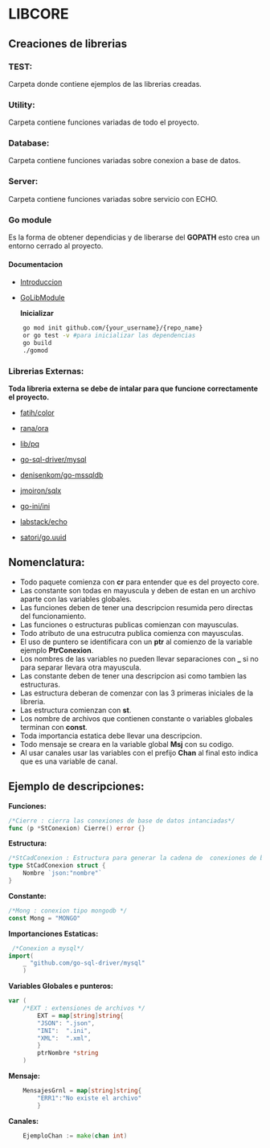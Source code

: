 # LIBCORE

## **Creaciones de librerias**

### **TEST:**

Carpeta donde contiene ejemplos de las librerias creadas.

### **Utility:**

Carpeta contiene funciones variadas de todo el proyecto.

### **Database:**

Carpeta contiene funciones variadas sobre conexion a base de datos.

### **Server:**

Carpeta contiene funciones variadas sobre servicio con ECHO.

### **Go module**

Es la forma de obtener dependicias y de liberarse
del **GOPATH** esto crea un entorno cerrado al proyecto.

#### **Documentacion**

* [Introduccion]([https://medium.com/mindorks/create-projects-independent-of-gopath-using-go-modules-802260cdfb51])

* [GoLibModule]([https://blog.golang.org/using-go-modules])

  **Inicializar**

```bash
    go mod init github.com/{your_username}/{repo_name}
    or go test -v #para inicializar las dependencias
    go build
    ./gomod
```

### **Librerias Externas:**

**Toda libreria externa se debe de intalar para que
funcione correctamente el proyecto.**

* [fatih/color]([https://github.com/fatih/color])

* [rana/ora]([https://gopkg.in/rana/ora.v4])

* [lib/pq]([https://github.com/lib/pq])

* [go-sql-driver/mysql]([https://github.com/go-sql-driver/mysql])

* [denisenkom/go-mssqldb]([https://github.com/denisenkom/go-mssqldb])

* [jmoiron/sqlx]([github.com/jmoiron/sqlx])

* [go-ini/ini]([https://github.com/go-ini/ini])

* [labstack/echo]([https://github.com/labstack/echo])

* [satori/go.uuid]([https://github.com/satori/go.uuid])

## **Nomenclatura:**

* Todo paquete comienza con **cr** para entender que es del proyecto core.
* Las constante son todas en mayuscula y deben de estan en un archivo aparte con las variables globales.
* Las funciones deben de tener una descripcion resumida pero directas del funcionamiento.
* Las funciones o estructuras publicas comienzan con mayusculas.
* Todo atributo de una estrucutra publica comienza con mayusculas.
* El uso de puntero se identificara con un **ptr** al comienzo de la variable ejemplo **PtrConexion**.
* Los nombres de las variables no pueden llevar separaciones con  **_** si no para separar llevara otra mayuscula.
* Las constante deben de tener una descripcion asi como tambien las estructuras.
* Las estructura deberan de comenzar con las 3 primeras iniciales de la libreria.
* Las estructura comienzan con **st**.
* Los nombre de archivos que contienen constante o variables globales terminan con **const**.
* Toda importancia estatica debe llevar una descripcion.
* Todo mensaje se creara en la variable global **Msj** con su codigo.
* Al usar canales usar las variables con el prefijo **Chan** al final esto indica que es una variable de canal.

## **Ejemplo de descripciones:**

**Funciones:**

~~~~go
/*Cierre : cierra las conexiones de base de datos intanciadas*/
func (p *StConexion) Cierre() error {}
~~~~

**Estructura:**

~~~~go
/*StCadConexion : Estructura para generar la cadena de  conexiones de base de datos */
type StCadConexion struct {
    Nombre `json:"nombre"`
}
~~~~

**Constante:**

```go
/*Mong : conexion tipo mongodb */
const Mong = "MONGO"
```

**Importanciones Estaticas:**

```go
 /*Conexion a mysql*/
import(
    _ "github.com/go-sql-driver/mysql"
    )
```

**Variables Globales e punteros:**

```go
var (
    /*EXT : extensiones de archivos */
        EXT = map[string]string{
        "JSON": ".json",
        "INI":  ".ini",
        "XML":  ".xml",
        }
        ptrNombre *string
    )
```

**Mensaje:**

```go
    MensajesGrnl = map[string]string{
        "ERR1":"No existe el archivo"
        }
```

**Canales:**

```go
    EjemploChan := make(chan int)
```
